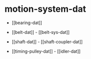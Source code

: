 
# motion-system-dat


- [[bearing-dat]] 

- [[belt-dat]] - [[belt-sys-dat]]

- [[shaft-dat]] - [[shaft-coupler-dat]]

- [[timing-pulley-dat]] - [[idler-dat]]

